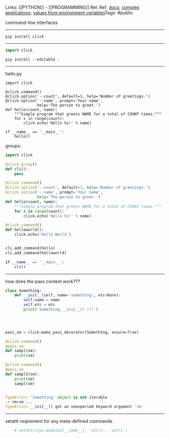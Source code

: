 Links: [[PYTHON]] - [[PROGRAMMING]]
Rel: 
Ref: [docs](https://click.palletsprojects.com/en/8.0.x/); [complex applications](https://click.palletsprojects.com/en/8.0.x/complex/); [values from environment variables](https://click.palletsprojects.com/en/8.0.x/options/#values-from-environment-variables)Tags: #public 

command-line interfaces 

--- 
```pip install click```

--- 

```py
import click
```

```pip install --editable .```

--- 

hello.py
```
import click

@click.command()
@click.option('--count', default=1, help='Number of greetings.')
@click.option('--name', prompt='Your name',
              help='The person to greet.')
def hello(count, name):
    """Simple program that greets NAME for a total of COUNT times."""
    for x in range(count):
        click.echo('Hello %s!' % name)

if __name__ == '__main__':
    hello()
```

groups:
```py
import click

@click.group()
def cli():
	pass

@click.command()
@click.option('--count', default=1, help='Number of greetings.')
@click.option('--name', prompt='Your name',
              help='The person to greet.')
def hello(count, name):
    """Simple program that greets NAME for a total of COUNT times."""
    for x in range(count):
        click.echo('Hello %s!' % name)

@click.command()
def helloworld():
	click.echo('Hello World')


cli.add_command(hello)
cli.add_command(helloworld)

if __name__ == '__main__':
    cli()
```

--- 

how does the pass context work???

```py
class Something:
	def __init__(self, name='something', etc=None):
		self.name = name
		self.etc = etc
		print('Something.__init__() !!!')


	

pass_sm = click.make_pass_decorator(Something, ensure=True)

@click.command()
@pass_sm
def sampl(sm):
	print(sm)

@click.command()
@pass_sm
def sampl2(sm):
	print(sm)
	sampl(sm)


TypeError: 'Something' object is not iterable
-> sm=sm ...
TypeError: __init__() got an unexpected keyword argument 'sm'
```

--- 
setattr reqirement for any meta-defined commands
```py
	# setattr(sys.modules[__name__], 'attr1', 'attr1')

```